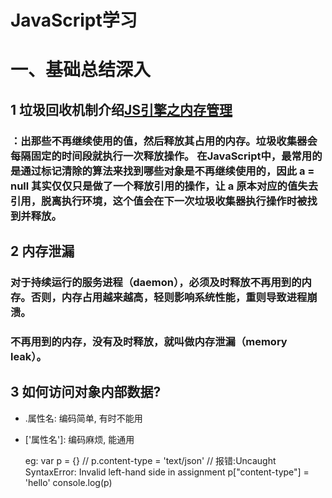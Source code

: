 # JavaScript学习
# 
# 一、基础总结深入
 
## 1 垃圾回收机制介绍[JS引擎之内存管理](https://www.jianshu.com/p/e480f7e81a0c)
### ：出那些不再继续使用的值，然后释放其占用的内存。垃圾收集器会每隔固定的时间段就执行一次释放操作。 在JavaScript中，最常用的是通过标记清除的算法来找到哪些对象是不再继续使用的，因此 a = null 其实仅仅只是做了一个释放引用的操作，让 a 原本对应的值失去引用，脱离执行环境，这个值会在下一次垃圾收集器执行操作时被找到并释放。

## 2 内存泄漏
### 对于持续运行的服务进程（daemon），必须及时释放不再用到的内存。否则，内存占用越来越高，轻则影响系统性能，重则导致进程崩溃。 
### 不再用到的内存，没有及时释放，就叫做内存泄漏（memory leak）。

## 3 如何访问对象内部数据?
  * .属性名: 编码简单, 有时不能用
  * ['属性名']: 编码麻烦, 能通用

	eg: var p = {}
			// p.content-type = 'text/json' // 报错:Uncaught SyntaxError: Invalid left-hand side in assignment
			p["content-type"] = 'hello'
			console.log(p)

